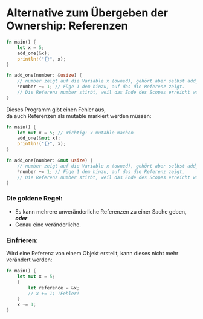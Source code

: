 # Alternative zum Übergeben der Ownership: Referenzen

```Rust
fn main() {
    let x = 5;
    add_one(&x);
    println!("{}", x);
}

fn add_one(number: &usize) {
    // number zeigt auf die Variable x (owned), gehört aber selbst add_one an.
    *number += 1; // Füge 1 dem hinzu, auf das die Referenz zeigt.
    // Die Referenz number stirbt, weil das Ende des Scopes erreicht wurde.
}
```

Dieses Programm gibt einen Fehler aus,  
da auch Referenzen als mutable markiert werden müssen:

```Rust
fn main() {
    let mut x = 5; // Wichtig: x mutable machen
    add_one(&mut x);
    println!("{}", x);
}

fn add_one(number: &mut usize) {
    // number zeigt auf die Variable x (owned), gehört aber selbst add_one an.
    *number += 1; // Füge 1 dem hinzu, auf das die Referenz zeigt.
    // Die Referenz number stirbt, weil das Ende des Scopes erreicht wurde.
}
```

### Die goldene Regel:

- Es kann mehrere unveränderliche Referenzen zu einer Sache geben, __*oder*__
- Genau eine veränderliche.

### Einfrieren:

Wird eine Referenz von einem Objekt erstellt, kann dieses nicht mehr verändert werden:

```Rust
fn main() {
    let mut x = 5;
    {
        let reference = &x;
        // x += 1; !Fehler!
    }
    x += 1;
}
```
